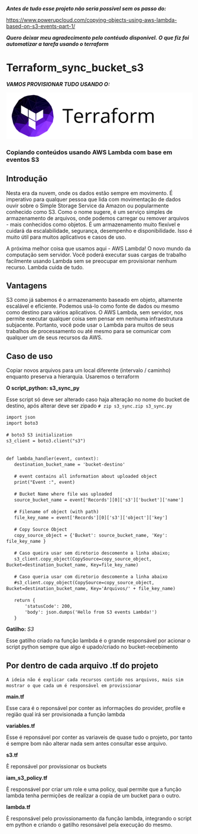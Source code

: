 ***Antes de tudo esse projeto não seria possivel sem os passo do:***

https://www.powerupcloud.com/copying-objects-using-aws-lambda-based-on-s3-events-part-1/

***Quero deixar meu agradecimento pelo contéudo disponível.*** 
***O que fiz foi automatizar a tarefa usando o terraform***



# Terraform_sync_bucket_s3

***VAMOS PROVISIONAR TUDO USANDO O:***

![](https://github.com/cmachadox/terraform_sync_bucket_s3/blob/master/logo-terraform.png)

### Copiando conteúdos usando AWS Lambda com base em eventos S3

## Introdução

Nesta era da nuvem, onde os dados estão sempre em movimento. É imperativo para qualquer pessoa que lida com movimentação de dados ouvir sobre o Simple Storage Service da Amazon ou popularmente conhecido como S3. Como o nome sugere, é um serviço simples de armazenamento de arquivos, onde podemos carregar ou remover arquivos - mais conhecidos como objetos. É um armazenamento muito flexível e cuidará da escalabilidade, segurança, desempenho e disponibilidade. Isso é muito útil para muitos aplicativos e casos de uso.

A próxima melhor coisa que usamos aqui - AWS Lambda! O novo mundo da computação sem servidor. Você poderá executar suas cargas de trabalho facilmente usando Lambda sem se preocupar em provisionar nenhum recurso. Lambda cuida de tudo.

## Vantagens

S3 como já sabemos é o armazenamento baseado em objeto, altamente escalável e eficiente. Podemos usá-lo como fonte de dados ou mesmo como destino para vários aplicativos. O AWS Lambda, sem servidor, nos permite executar qualquer coisa sem pensar em nenhuma infraestrutura subjacente. Portanto, você pode usar o Lambda para muitos de seus trabalhos de processamento ou até mesmo para se comunicar com qualquer um de seus recursos da AWS.

## Caso de uso
Copiar novos arquivos para um local diferente (intervalo / caminho) enquanto preserva a hierarquia. Usaremos o terraform

**O script_python: s3_sync_py**

Esse script só deve ser alterado caso haja alteração no nome do bucket de destino, após alterar deve ser zipado ```# zip s3_sync.zip s3_sync.py```

```
import json
import boto3

# boto3 S3 initialization
s3_client = boto3.client("s3")


def lambda_handler(event, context):
   destination_bucket_name = 'bucket-destino'

   # event contains all information about uploaded object
   print("Event :", event)

   # Bucket Name where file was uploaded
   source_bucket_name = event['Records'][0]['s3']['bucket']['name']

   # Filename of object (with path)
   file_key_name = event['Records'][0]['s3']['object']['key']

   # Copy Source Object
   copy_source_object = {'Bucket': source_bucket_name, 'Key': file_key_name }

   # Caso queira usar sem diretorio descomente a linha abaixo;
   s3_client.copy_object(CopySource=copy_source_object, Bucket=destination_bucket_name, Key=file_key_name)
   
   # Caso queria usar com diretorio descomente a linha abaixo 
   #s3_client.copy_object(CopySource=copy_source_object, Bucket=destination_bucket_name, Key='Arquivos/' + file_key_name)

   return {
       'statusCode': 200,
       'body': json.dumps('Hello from S3 events Lambda!')
   }

```

**Gatilho:** _S3_

Esse gatilho criado na função lambda é o grande responsável por acionar o script python sempre que algo é upado/criado no bucket-recebimento


## Por dentro de cada arquivo .tf do projeto

```
A ideia não é explicar cada recursos contido nos arquivos, mais sim mostrar o que cada um é responsável em provissionar
```

**main.tf**

Esse cara é o reponsável por conter as informações do provider, profile e região qual irá ser provisionada a função lambda

**variables.tf**

Esse é reponsável por conter as variaveis de quase tudo o projeto, por tanto é sempre bom não alterar nada sem antes consultar esse arquivo.

**s3.tf**

È reponsável por provissionar os buckets

**iam_s3_policy.tf**

È responsável por criar um role e uma policy, qual permite que a função lambda tenha permições de realizar a copia de um bucket para o outro.

**lambda.tf**

È responsável pelo provissionamento da função lambda, integrando o script em python e criando o gatilho resonsável pela execução do mesmo.

